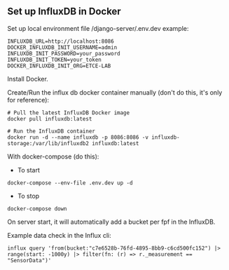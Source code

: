 

## Set up InfluxDB in Docker

Set up local environment file
/django-server/.env.dev example:
```
INFLUXDB_URL=http://localhost:8086
DOCKER_INFLUXDB_INIT_USERNAME=admin
INFLUXDB_INIT_PASSWORD=your_password
INFLUXDB_INIT_TOKEN=your_token
DOCKER_INFLUXDB_INIT_ORG=ETCE-LAB
```

Install Docker.

Create/Run the influx db docker container manually (don't do this, it's only for reference):
```
# Pull the latest InfluxDB Docker image
docker pull influxdb:latest

# Run the InfluxDB container
docker run -d --name influxdb -p 8086:8086 -v influxdb-storage:/var/lib/influxdb2 influxdb:latest
```
With docker-compose (do this):

* To start
```
docker-compose --env-file .env.dev up -d
```
* To stop
```
docker-compose down 
```

On server start, it will automatically add a bucket per fpf in the InfluxDB.

Example data check in the Influx cli:
```
influx query 'from(bucket:"c7e6528b-76fd-4895-8bb9-c6cd500fc152") |> range(start: -1000y) |> filter(fn: (r) => r._measurement == "SensorData")'
```